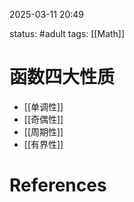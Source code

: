 2025-03-11    20:49

status: #adult 
tags: [[Math]]


# 函数四大性质

- [[单调性]]
- [[奇偶性]]
- [[周期性]]
- [[有界性]]


# References
